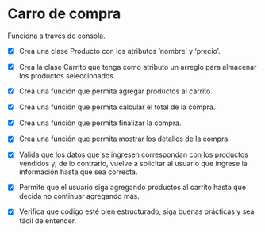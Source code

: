 # Carro de compra

Funciona a través de consola.

- [x] Crea una clase Producto con los atributos ‘nombre’ y ‘precio’.
- [x] Crea la clase Carrito que tenga como atributo un arreglo para almacenar los productos seleccionados.
- [x] Crea una función que permita agregar productos al carrito.
- [x] Crea una función que permita calcular el total de la compra.
- [x] Crea una función que permita finalizar la compra.
- [x] Crea una función que permita mostrar los detalles de la compra.
- [x] Valida que los datos que se ingresen correspondan con los productos vendidos y, de lo contrario, vuelve a solicitar al usuario que ingrese la información hasta que sea correcta.
- [x] Permite que el usuario siga agregando productos al carrito hasta que decida no continuar agregando más.
- [x] Verifica que código esté bien estructurado, siga buenas prácticas y sea fácil de entender.

